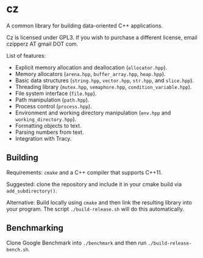 # cz

A common library for building data-oriented C++ applications.

Cz is licensed under GPL3.  If you wish to purchase a
different license, email czipperz AT gmail DOT com.

List of features:
* Explicit memory allocation and deallocation (`allocator.hpp`).
* Memory allocators (`arena.hpp`, `buffer_array.hpp`, `heap.hpp`).
* Basic data structures (`string.hpp`, `vector.hpp`, `str.hpp`, and `slice.hpp`).
* Threading library (`mutex.hpp`, `semaphore.hpp`, `condition_variable.hpp`).
* File system interface (`file.hpp`).
* Path manipulation (`path.hpp`).
* Process control (`process.hpp`).
* Environment and working directory manipulation (`env.hpp` and `working_directory.hpp`).
* Formatting objects to text.
* Parsing numbers from text.
* Integration with Tracy.

## Building

Requirements: `cmake` and a C++ compiler that supports C++11.

Suggested: clone the repository and include it in your cmake build via
`add_subdirectory()`.

Alternative: Build locally using `cmake` and then link the resulting library
into your program.  The script `./build-release.sh` will do this automatically.

## Benchmarking

Clone Google Benchmark into `./benchmark` and then run `./build-release-bench.sh`.

